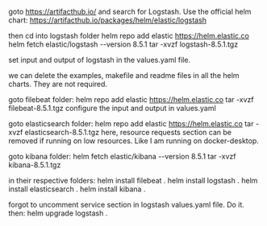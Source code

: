 goto https://artifacthub.io/ and search for Logstash. Use the official helm chart:
https://artifacthub.io/packages/helm/elastic/logstash

then cd into logstash folder
helm repo add elastic https://helm.elastic.co
helm fetch elastic/logstash --version 8.5.1
tar -xvzf logstash-8.5.1.tgz

set input and output of logstash in the values.yaml file.

we can delete the examples, makefile and readme files in all the helm charts. They are not required.


goto filebeat folder:
helm repo add elastic https://helm.elastic.co
tar -xvzf filebeat-8.5.1.tgz
configure the input and output in values.yaml

goto elasticsearch folder:
helm repo add elastic https://helm.elastic.co
tar -xvzf elasticsearch-8.5.1.tgz
here, resource requests section can be removed if running on low resources. Like I am running on docker-desktop.

goto kibana folder:
helm fetch elastic/kibana --version 8.5.1
tar -xvzf kibana-8.5.1.tgz

in their respective folders:
helm install filebeat .
helm install logstash .
helm install elasticsearch .
helm install kibana .

forgot to uncomment service section in logstash values.yaml file. Do it. then:
helm upgrade logstash .











